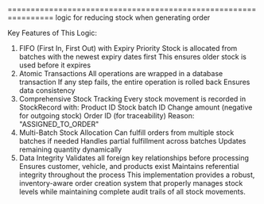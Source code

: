 
================================================================
logic for reducing stock when generating order

Key Features of This Logic:
1. FIFO (First In, First Out) with Expiry Priority
Stock is allocated from batches with the newest expiry dates first
This ensures older stock is used before it expires
2. Atomic Transactions
All operations are wrapped in a database transaction
If any step fails, the entire operation is rolled back
Ensures data consistency
3. Comprehensive Stock Tracking
Every stock movement is recorded in StockRecord with:
Product ID
Stock batch ID
Change amount (negative for outgoing stock)
Order ID (for traceability)
Reason: "ASSIGNED_TO_ORDER"
4. Multi-Batch Stock Allocation
Can fulfill orders from multiple stock batches if needed
Handles partial fulfillment across batches
Updates remaining quantity dynamically
5. Data Integrity
Validates all foreign key relationships before processing
Ensures customer, vehicle, and products exist
Maintains referential integrity throughout the process
This implementation provides a robust, inventory-aware order creation system that properly manages stock levels while maintaining complete audit trails of all stock movements.